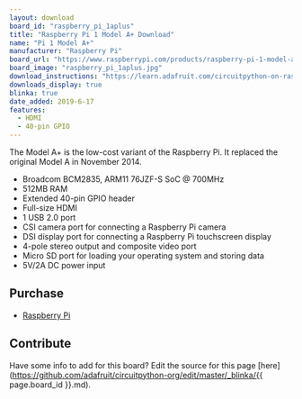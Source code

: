 ```yaml
---
layout: download
board_id: "raspberry_pi_1aplus"
title: "Raspberry Pi 1 Model A+ Download"
name: "Pi 1 Model A+"
manufacturer: "Raspberry Pi"
board_url: "https://www.raspberrypi.com/products/raspberry-pi-1-model-a-plus/"
board_image: "raspberry_pi_1aplus.jpg"
download_instructions: "https://learn.adafruit.com/circuitpython-on-raspberrypi-linux/installing-circuitpython-on-raspberry-pi"
downloads_display: true
blinka: true
date_added: 2019-6-17
features:
  - HDMI
  - 40-pin GPIO
---
```


The Model A+ is the low-cost variant of the Raspberry Pi. It replaced the original Model A in November 2014.

- Broadcom BCM2835, ARM11 76JZF-S SoC @ 700MHz
- 512MB RAM
- Extended 40-pin GPIO header
- Full-size HDMI
- 1 USB 2.0 port
- CSI camera port for connecting a Raspberry Pi camera
- DSI display port for connecting a Raspberry Pi touchscreen display
- 4-pole stereo output and composite video port
- Micro SD port for loading your operating system and storing data
- 5V/2A DC power input

## Purchase
* [Raspberry Pi](https://www.raspberrypi.org/products/raspberry-pi-1-model-a-plus/)

## Contribute

Have some info to add for this board? Edit the source for this page [here](https://github.com/adafruit/circuitpython-org/edit/master/_blinka/{{ page.board_id }}.md).
